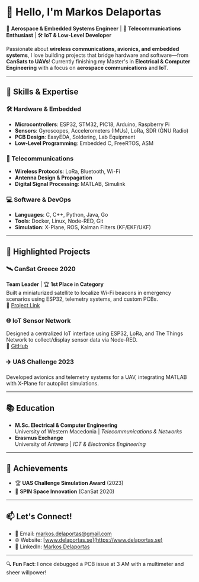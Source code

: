 # 👋 Hello, I'm Markos Delaportas 

🚀 **Aerospace & Embedded Systems Engineer** | 📡 **Telecommunications Enthusiast** | 🛠️ **IoT & Low-Level Developer**

Passionate about **wireless communications, avionics, and embedded systems**, I love building projects that bridge hardware and software—from **CanSats to UAVs**! Currently finishing my Master's in **Electrical & Computer Engineering** with a focus on **aerospace communications** and **IoT**.

---

## 🔧 **Skills & Expertise**

### **🛠️ Hardware & Embedded**
- **Microcontrollers**: ESP32, STM32, PIC18, Arduino, Raspberry Pi  
- **Sensors**: Gyroscopes, Accelerometers (IMUs), LoRa, SDR (GNU Radio)  
- **PCB Design**: EasyEDA, Soldering, Lab Equipment  
- **Low-Level Programming**: Embedded C, FreeRTOS, ASM  

### **📡 Telecommunications**  
- **Wireless Protocols**: LoRa, Bluetooth, Wi-Fi  
- **Antenna Design & Propagation**  
- **Digital Signal Processing**: MATLAB, Simulink  

### **💻 Software & DevOps**  
- **Languages**: C, C++, Python, Java, Go  
- **Tools**: Docker, Linux, Node-RED, Git  
- **Simulation**: X-Plane, ROS, Kalman Filters (KF/EKF/UKF)  

---

## 🚀 **Highlighted Projects**

### 🛰️ **CanSat Greece 2020**  
**Team Leader** | 🏆 **1st Place in Category**  
Built a miniaturized satellite to localize Wi-Fi beacons in emergency scenarios using ESP32, telemetry systems, and custom PCBs.  
🔗 [Project Link](https://github.com/aspire-uowm/CSiGR2020-Bahallo) 

### 🌐 **IoT Sensor Network**  
Designed a centralized IoT interface using ESP32, LoRa, and The Things Network to collect/display sensor data via Node-RED.  
🔗 [GitHub](https://github.com/johnylouk1997/TTGO2TTNwBMP388)  

### ✈️ **UAS Challenge 2023**  
Developed avionics and telemetry systems for a UAV, integrating MATLAB with X-Plane for autopilot simulations.  

---

## 📚 **Education**  
- **M.Sc. Electrical & Computer Engineering**  
  University of Western Macedonia | *Telecommunications & Networks*  
- **Erasmus Exchange**  
  University of Antwerp | *ICT & Electronics Engineering*  

---

## 🌟 **Achievements**  
- 🏆 **UAS Challenge Simulation Award** (2023)  
- 🥇 **SPIN Space Innovation** (CanSat 2020)  

---

## 📫 **Let's Connect!**  
- 📧 Email: [markos.delaportas@gmail.com](mailto:markos.delaportas@gmail.com)  
- 🌐 Website: [www.delaportas.se](https://www.delaportas.se)  
- 💼 LinkedIn: [Markos Delaportas](https://www.linkedin.com/in/markos-delaportas)  

---

🔍 **Fun Fact**: I once debugged a PCB issue at 3 AM with a multimeter and sheer willpower!  

